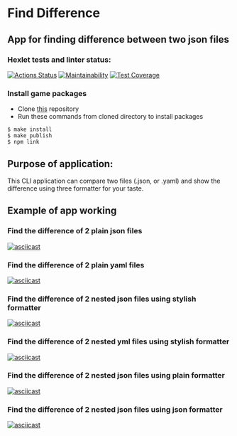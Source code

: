 # Find Difference
## App for finding difference between two json files
### Hexlet tests and linter status:
[![Actions Status](https://github.com/ldolohov/frontend-project-lvl2/workflows/hexlet-check/badge.svg)](https://github.com/ldolohov/frontend-project-lvl2/actions)
[![Maintainability](https://api.codeclimate.com/v1/badges/c31c34a532ed2e23e614/maintainability)](https://codeclimate.com/github/ldolohov/frontend-project-lvl2/maintainability)
[![Test Coverage](https://api.codeclimate.com/v1/badges/19e1b3526f5e425f4809/test_coverage)](https://codeclimate.com/github/ldolohov/frontend-project-lvl2/test_coverage)

### Install game packages

- Clone [this](https://github.com/ldolohov/frontend-project-lvl2) repository
- Run these commands from cloned directory to install packages
```
$ make install
$ make publish
$ npm link
```

## Purpose of application:
This CLI application can compare two files (.json, or .yaml) and show the difference using three formatter for your taste.

## Example of app working
### Find the difference of 2 plain json files
[![asciicast](https://asciinema.org/a/428852.svg)](https://asciinema.org/a/428852)

### Find the difference of 2 plain yaml files
[![asciicast](https://asciinema.org/a/428856.svg)](https://asciinema.org/a/428856)

### Find the difference of 2 nested json files using stylish formatter
[![asciicast](https://asciinema.org/a/eXp7Q3RQzUPsZ7EeHaDuTEAcJ.svg)](https://asciinema.org/a/eXp7Q3RQzUPsZ7EeHaDuTEAcJ)

### Find the difference of 2 nested yml files using stylish formatter
[![asciicast](https://asciinema.org/a/WYq9BV3XPPKfjy0cW8LVEnB14.svg)](https://asciinema.org/a/WYq9BV3XPPKfjy0cW8LVEnB14)

### Find the difference of 2 nested json files using plain formatter
[![asciicast](https://asciinema.org/a/in4sEVTezBrf1Qd72SAUJjvhJ.svg)](https://asciinema.org/a/in4sEVTezBrf1Qd72SAUJjvhJ)

### Find the difference of 2 nested json files using json formatter
[![asciicast](https://asciinema.org/a/9WltCW9eedmMY5G1rjovk8ejy.svg)](https://asciinema.org/a/9WltCW9eedmMY5G1rjovk8ejy)